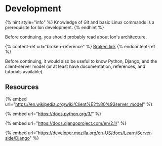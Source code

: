 # Development

{% hint style="info" %}
Knowledge of Git and basic Linux commands is a prerequisite for Ion development.
{% endhint %}

&#x20;Before continuing, you should probably read about Ion's architecture.

{% content-ref url="broken-reference" %}
[Broken link](broken-reference)
{% endcontent-ref %}

Before continuing, it would also be useful to know Python, Django, and the client-server model (or at least have documentation, references, and tutorials available).

## Resources

{% embed url="https://en.wikipedia.org/wiki/Client%E2%80%93server_model" %}

{% embed url="https://docs.python.org/3/" %}

{% embed url="https://docs.djangoproject.com/en/2.1/" %}

{% embed url="https://developer.mozilla.org/en-US/docs/Learn/Server-side/Django" %}
